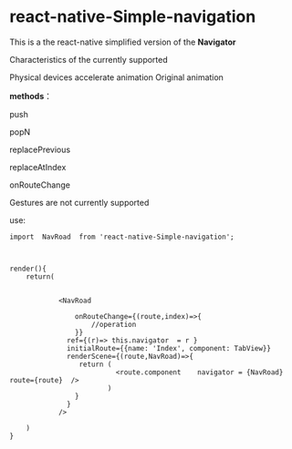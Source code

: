 # react-native-Simple-navigation


This is a the react-native simplified version of the **Navigator**

Characteristics of the currently supported

Physical devices accelerate animation Original animation


**methods**：

push

popN

replacePrevious

replaceAtIndex

onRouteChange


Gestures are not currently supported



use:

```	
import  NavRoad  from 'react-native-Simple-navigation';



render(){
	return(
		
		      
            <NavRoad  
            
            	onRouteChange={(route,index)=>{
            		//operation
            	}}
              ref={(r)=> this.navigator  = r }
              initialRoute={{name: 'Index', component: TabView}}
              renderScene={(route,NavRoad)=>{
                 return (
                          <route.component    navigator = {NavRoad} route={route}  />
                        )
                }
              }
            />
            
	)
}

	
```
